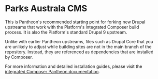 # Parks Australa CMS

This is Pantheon's recommended starting point for forking new Drupal upstreams that work with the Platform's Integrated Composer build process. It is also the Platform's standard Drupal 9 upstream.

Unlike with earlier Pantheon upstreams, files such as Drupal Core that you are unlikely to adjust while building sites are not in the main branch of the repository. Instead, they are referenced as dependencies that are installed by Composer.

For more information and detailed installation guides, please visit the [integrated Composer Pantheon documentation](https://pantheon.io/docs/integrated-composer).
